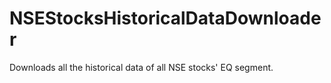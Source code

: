 # NSEStocksHistoricalDataDownloader
Downloads all the historical data of all NSE stocks' EQ segment. 
